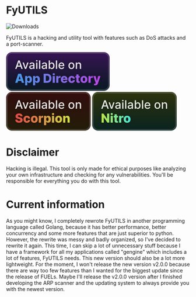# FyUTILS

![Downloads](https://img.shields.io/github/downloads/NoahOnFyre/FyUTILS/total?style=for-the-badge&logo=github&color=%234f46e5&link=https%3A%2F%2Fgithub.com%2FNoahOnFyre%2FFyUTILS%2Freleases%2Flatest)

FyUTILS is a hacking and utility tool with features such as DoS attacks and a port-scanner.

[![AppDirectory](badges/appdirectory_vector.svg)](https://nyronium.com/products/fyutils)
[![Scorpion](badges/scorpion_vector.svg)](scorpion://get/noahonfyre/fyutils)
[![Nitro](badges/nitro_vector.svg)](https://github.com/NoahOnFyre/nitro)

# Disclaimer
Hacking is illegal.
This tool is only made for ethical purposes like analyzing your own infrastructure and checking for any vulnerabilities.
You'll be responsible for everything you do with this tool.

# Current information
As you might know, I completely rewrote FyUTILS in another programming language called Golang,
because it has better performance, better concurrency and some more features that are just superior to python.
However, the rewrite was messy and badly organized, so I've decided to rewrite it again.
This time, I can skip a lot of unnecessary stuff because I have a framework for all my applications called "gengine"
which includes a lot of features, FyUTILS needs.
This new version should also be a lot more lightweight.
For the moment,
I won't release the new version v2.0.0
because there are way too few features than I wanted for the biggest update since the release of FUELs. 
Maybe I'll release the v2.0.0 version
after I finished developing the ARP scanner and the updating system to always provide you with the newest version.